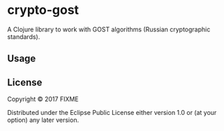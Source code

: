 # crypto-gost

A Clojure library to work with GOST algorithms (Russian cryptographic standards).

## Usage



## License

Copyright © 2017 FIXME

Distributed under the Eclipse Public License either version 1.0 or (at
your option) any later version.
